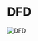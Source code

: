 # DFD
 


![DFD](https://cloud.githubusercontent.com/assets/15002708/11697966/0c2ebb34-9e82-11e5-8938-4a17738fe77c.png)





